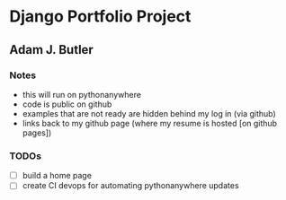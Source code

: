 # Django Portfolio Project

## Adam J. Butler

### Notes

- this will run on pythonanywhere
- code is public on github
- examples that are not ready are hidden behind my log in (via github)
- links back to my github page (where my resume is hosted [on github pages])

### TODOs

- [ ] build a home page
- [ ] create CI devops for automating pythonanywhere updates
